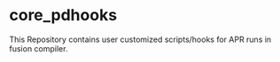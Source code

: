 # core_pdhooks
This Repository contains user customized scripts/hooks for APR runs in fusion compiler.
